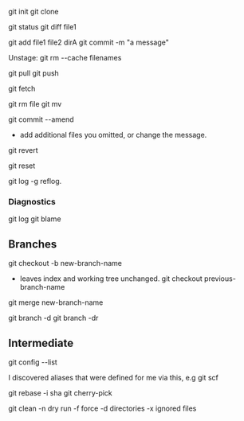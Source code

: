 git init
git clone


git status
git diff file1

git add file1 file2 dirA
git commit -m "a message"

Unstage: git rm --cache filenames


git pull
git push

git fetch

git rm file
git mv 


git commit --amend
  + add additional files you omitted, or change the message.


git revert

git reset

git log -g  reflog.

### Diagnostics
git log
git blame

## Branches


git checkout -b new-branch-name
  + leaves index and working tree unchanged.
git checkout previous-branch-name


git merge new-branch-name


git branch -d 
git branch -dr






## Intermediate

git config --list

I discovered aliases that were defined for me via this, e.g git scf


git rebase -i sha
git cherry-pick





git clean 
  -n dry run
  -f force
  -d directories
  -x ignored files
